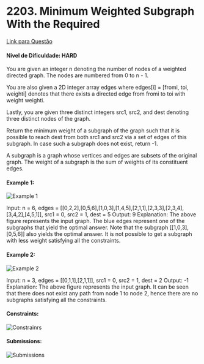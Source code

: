 # 2203. Minimum Weighted Subgraph With the Required 

 [Link para Questão](https://leetcode.com/problems/minimum-weighted-subgraph-with-the-required-paths/description/?envType=problem-list-v2&envId=graph&difficulty=HARD)

 #### Nivel de Dificuldade: HARD

You are given an integer n denoting the number of nodes of a weighted directed graph. The nodes are numbered from 0 to n - 1.

You are also given a 2D integer array edges where edges[i] = [fromi, toi, weighti] denotes that there exists a directed edge from fromi to toi with weight weighti.

Lastly, you are given three distinct integers src1, src2, and dest denoting three distinct nodes of the graph.

Return the minimum weight of a subgraph of the graph such that it is possible to reach dest from both src1 and src2 via a set of edges of this subgraph. In case such a subgraph does not exist, return -1.

A subgraph is a graph whose vertices and edges are subsets of the original graph. The weight of a subgraph is the sum of weights of its constituent edges.

#### Example 1:

![Example 1](Questões/Imagens/image_1.png)

Input: n = 6, edges = [[0,2,2],[0,5,6],[1,0,3],[1,4,5],[2,1,1],[2,3,3],[2,3,4],[3,4,2],[4,5,1]], src1 = 0, src2 = 1, dest = 5
Output: 9
Explanation:
The above figure represents the input graph.
The blue edges represent one of the subgraphs that yield the optimal answer.
Note that the subgraph [[1,0,3],[0,5,6]] also yields the optimal answer. It is not possible to get a subgraph with less weight satisfying all the constraints.

#### Example 2:

![Example 2](Questões/Imagens/image_2.png)

Input: n = 3, edges = [[0,1,1],[2,1,1]], src1 = 0, src2 = 1, dest = 2
Output: -1
Explanation:
The above figure represents the input graph.
It can be seen that there does not exist any path from node 1 to node 2, hence there are no subgraphs satisfying all the constraints.

#### Constraints:

![Constrainrs](Questões/Imagens/image_3.png)

#### Submissions:

![Submissions](https://github.com/projeto-de-algoritmos-2025/Grafos2_ResolucaoExercicios/blob/main/Quest%C3%B5es/Imagens/image_4.png?raw=true)

